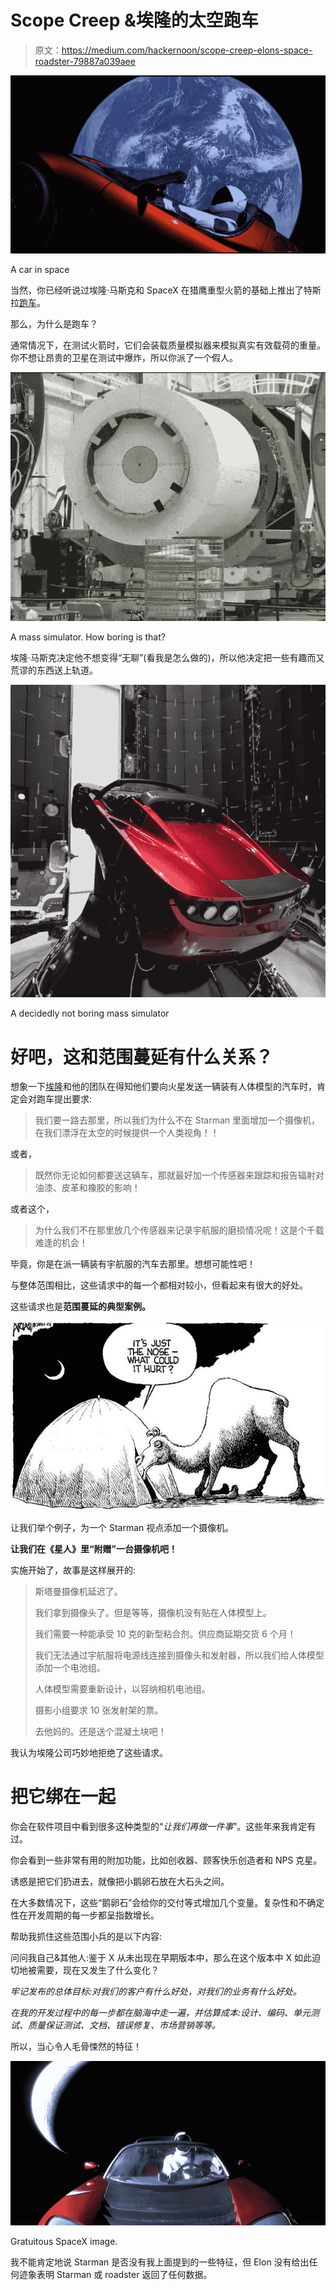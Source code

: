 # Scope Creep &埃隆的太空跑车

> 原文：<https://medium.com/hackernoon/scope-creep-elons-space-roadster-79887a039aee>

![](img/ca8e857bc5438ee9fea67ad8c8c25a72.png)

A car in space

当然，你已经听说过埃隆·马斯克和 SpaceX 在猎鹰重型火箭的基础上推出了特斯拉[跑车](https://hackernoon.com/tagged/roadster)。

那么，为什么是跑车？

通常情况下，在测试火箭时，它们会装载质量模拟器来模拟真实有效载荷的重量。你不想让昂贵的卫星在测试中爆炸，所以你派了一个假人。

![](img/8e781e3d73e4e2fcb41872acc4996bf6.png)

A mass simulator. How boring is that?

埃隆·马斯克决定他不想变得“无聊”(看我是怎么做的)，所以他决定把一些有趣而又荒谬的东西送上轨道。

![](img/16f8d1c0dc674523416f1520354e4fb3.png)

A decidedly not boring mass simulator

# **好吧，这和范围蔓延有什么关系？**

想象一下[埃隆](https://hackernoon.com/tagged/elon)和他的团队在得知他们要向火星发送一辆装有人体模型的汽车时，肯定会对跑车提出要求:

> 我们要一路去那里，所以我们为什么不在 Starman 里面增加一个摄像机，在我们漂浮在太空的时候提供一个人类视角！！

或者，

> 既然你无论如何都要送这辆车，那就最好加一个传感器来跟踪和报告辐射对油漆、皮革和橡胶的影响！

或者这个，

> 为什么我们不在那里放几个传感器来记录宇航服的磨损情况呢！这是个千载难逢的机会！

毕竟，你是在派一辆装有宇航服的汽车去那里。想想可能性吧！

与整体范围相比，这些请求中的每一个都相对较小，但看起来有很大的好处。

这些请求也是**范围蔓延的典型案例。**

![](img/521f09785d815425324042f028b34c64.png)

让我们举个例子，为一个 Starman 视点添加一个摄像机。

**让我们在《星人》里“附赠”一台摄像机吧！**

实施开始了，故事是这样展开的:

> 斯塔曼摄像机延迟了。
> 
> 我们拿到摄像头了。但是等等，摄像机没有贴在人体模型上。
> 
> 我们需要一种能承受 10 克的新型粘合剂。供应商延期交货 6 个月！
> 
> 我们无法通过宇航服将电源线连接到摄像头和发射器，所以我们给人体模型添加一个电池组。
> 
> 人体模型需要重新设计，以容纳相机电池组。
> 
> 摄影小组要求 10 张发射架的票。
> 
> 去他妈的。还是送个混凝土块吧！

我认为埃隆公司巧妙地拒绝了这些请求。

# 把它绑在一起

你会在软件项目中看到很多这种类型的“*让我们再做一件事*”。这些年来我肯定有过。

你会看到一些非常有用的附加功能，比如创收器、顾客快乐创造者和 NPS 克星。

诱惑是把它们扔进去，就像把小鹅卵石放在大石头之间。

在大多数情况下，这些“鹅卵石”会给你的交付等式增加几个变量。复杂性和不确定性在开发周期的每一步都呈指数增长。

帮助我抓住这些范围小兵的是以下内容:

问问我自己&其他人:鉴于 X 从未出现在早期版本中，那么在这个版本中 X 如此迫切地被需要，现在又发生了什么变化？

*牢记发布的总体目标:对我们的客户有什么好处，对我们的业务有什么好处。*

*在我的开发过程中的每一步都在脑海中走一遍，并估算成本:设计、编码、单元测试、质量保证测试、文档、错误修复、市场营销等等。*

所以，当心令人毛骨悚然的特征！

![](img/ce0fac0cb87c5ffdf150c07a1c522bb2.png)

Gratuitous SpaceX image.

我不能肯定地说 Starman 是否没有我上面提到的一些特征，但 Elon 没有给出任何迹象表明 Starman 或 roadster 返回了任何数据。